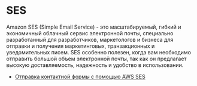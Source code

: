 # SES

Amazon SES (Simple Email Service) - это масштабируемый, гибкий и экономичный облачный сервис электронной почты, специально разработанный для разработчиков, маркетологов и бизнеса для отправки и получения маркетинговых, транзакционных и уведомительных писем. SES особенно полезен, когда вам необходимо отправить большой объем электронной почты, так как он предлагает высокую доставляемость, надежность и удобство в использовании.

- [Отправка контактной формы с помощью AWS SES](https://www.youtube.com/watch?v=HiHflLTqiwU)
